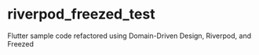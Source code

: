 # riverpod_freezed_test

Flutter sample code refactored using Domain-Driven Design, Riverpod, and Freezed
